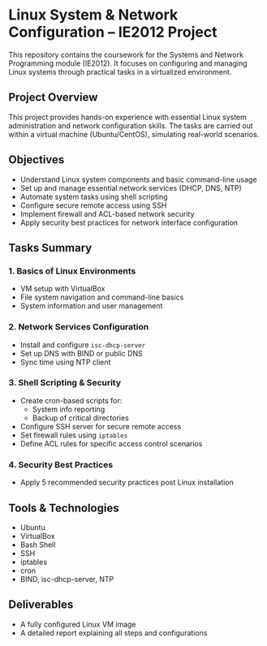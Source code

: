 # Linux System & Network Configuration – IE2012 Project

This repository contains the coursework for the Systems and Network Programming module (IE2012). It focuses on configuring and managing Linux systems through practical tasks in a virtualized environment.

## Project Overview

This project provides hands-on experience with essential Linux system administration and network configuration skills. The tasks are carried out within a virtual machine (Ubuntu/CentOS), simulating real-world scenarios.

## Objectives

- Understand Linux system components and basic command-line usage
- Set up and manage essential network services (DHCP, DNS, NTP)
- Automate system tasks using shell scripting
- Configure secure remote access using SSH
- Implement firewall and ACL-based network security
- Apply security best practices for network interface configuration

## Tasks Summary

### 1. Basics of Linux Environments
- VM setup with VirtualBox
- File system navigation and command-line basics
- System information and user management

### 2. Network Services Configuration
- Install and configure `isc-dhcp-server`
- Set up DNS with BIND or public DNS
- Sync time using NTP client

### 3. Shell Scripting & Security
- Create cron-based scripts for:
  - System info reporting
  - Backup of critical directories
- Configure SSH server for secure remote access
- Set firewall rules using `iptables`
- Define ACL rules for specific access control scenarios

### 4. Security Best Practices
- Apply 5 recommended security practices post Linux installation

## Tools & Technologies

- Ubuntu
- VirtualBox
- Bash Shell
- SSH
- iptables
- cron
- BIND, isc-dhcp-server, NTP

## Deliverables

-  A fully configured Linux VM image
-  A detailed report explaining all steps and configurations 
